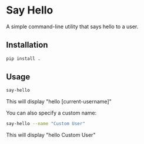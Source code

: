 # Say Hello

A simple command-line utility that says hello to a user.

## Installation

```bash
pip install .
```

## Usage

```bash
say-hello
```

This will display "hello [current-username]"

You can also specify a custom name:

```bash
say-hello --name "Custom User"
```

This will display "hello Custom User" 